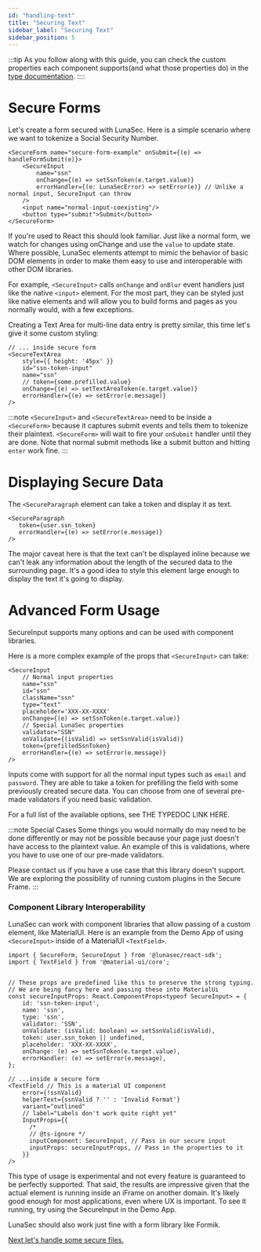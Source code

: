 ```yaml
---
id: "handling-text"
title: "Securing Text"
sidebar_label: "Securing Text"
sidebar_position: 5
---
```

:::tip
As you follow along with this guide, you can check the custom properties each component supports(and what those properties do)
in the [type documentation](/pages/react-sdk/interfaces/SecurePropsLookup).
::::
# Secure Forms

Let's create a form secured with LunaSec.  Here is a simple scenario where we want to tokenize a Social Security Number.
```tsx
<SecureForm name="secure-form-example" onSubmit={(e) => handleFormSubmit(e)}>
    <SecureInput
        name="ssn"
        onChange={(e) => setSsnToken(e.target.value)} 
        errorHandler={(e: LunaSecError) => setError(e)} // Unlike a normal input, SecureInput can throw
    />
    <input name="normal-input-coexisting"/>
    <button type="submit">Submit</button>
</SecureForm>
```
If you're used to React this should look familiar.  Just like a normal form, we watch for changes using onChange and use the
`value` to update state. Where possible, LunaSec elements attempt to mimic the behavior of basic DOM elements in order to make 
them easy to use and interoperable with other DOM libraries.

For example, `<SecureInput>` calls `onChange` and `onBlur` event handlers just like the native `<input>` element.  For the most part, they can be styled
just like native elements and will allow you to build forms and pages as you normally would, with a few exceptions.

Creating a Text Area for multi-line data entry is pretty similar, this time let's give it some custom styling:
```tsx
// ... inside secure form
<SecureTextArea
    style={{ height: '45px' }}
    id="ssn-token-input"
    name="ssn"
    // token={some.prefilled.value}
    onChange={(e) => setTextAreaToken(e.target.value)}
    errorHandler={(e) => setError(e.message)}
/>
```


:::note
`<SecureInput>` and `<SecureTextArea>` need to be inside a `<SecureForm>` because it captures submit events and tells them
to tokenize their plaintext.
`<SecureForm>` will wait to fire your `onSubmit` handler until they are done.  Note that normal submit methods like a submit button and 
hitting `enter` work fine.
:::

# Displaying Secure Data
The `<SecureParagraph` element can take a token and display it as text.  
```tsx
<SecureParagraph 
   token={user.ssn_token} 
   errorHandler={(e) => setError(e.message)} 
/>
```
The major caveat here is that the text can't be displayed inline because we can't leak any information about the length of the 
secured data to the surrounding page.  It's a good idea to style this element large enough to display the text it's 
going to display.

# Advanced Form Usage

SecureInput supports many options and can be used with component libraries. 

Here is a more complex example of the props that `<SecureInput>` can take:

```tsx
<SecureInput 
    // Normal input properties
    name="ssn" 
    id="ssn"
    className="ssn"
    type="text"
    placeholder='XXX-XX-XXXX'
    onChange={(e) => setSsnToken(e.target.value)}
    // Special LunaSec properties
    validator="SSN" 
    onValidate={(isValid) => setSsnValid(isValid)}
    token={prefilledSsnToken}
    errorHandler={(e) => setError(e.message)}
/>
```
Inputs come with support for all the normal input types such as `email` and `password`.  They are able to take a token for
prefilling the field with some previously created secure data.  You can choose from one of several pre-made validators if you need
basic validation.

For a full list of the available options, see THE TYPEDOC LINK HERE.

:::note Special Cases
Some things you would normally do may need to be done differently or may not be possible because your page
just doesn't have access to the plaintext value.  An example of this is validations, where you have to use one of our pre-made validators.

Please contact us if you have a use case that this library doesn't support.  We are exploring the possibility of running custom plugins
in the Secure Frame.
:::


### Component Library Interoperability

LunaSec can work with component libraries that allow passing of a custom element, like MaterialUI.  Here is an example 
from the Demo App of using `<SecureInput>` inside of a MaterialUI `<TextField>`.

```tsx
import { SecureForm, SecureInput } from '@lunasec/react-sdk';
import { TextField } from '@material-ui/core';


// These props are predefined like this to preserve the strong typing.
// We are being fancy here and passing these into MaterialUi
const secureInputProps: React.ComponentProps<typeof SecureInput> = {
    id: 'ssn-token-input',
    name: 'ssn',
    type: 'ssn',
    validator: 'SSN',
    onValidate: (isValid: boolean) => setSsnValid(isValid),
    token: user.ssn_token || undefined,
    placeholder: 'XXX-XX-XXXX',
    onChange: (e) => setSsnToken(e.target.value),
    errorHandler: (e) => setError(e.message),
};

// ...inside a secure form
<TextField // This is a material UI component
    error={!ssnValid}
    helperText={ssnValid ? '' : 'Invalid Format'}
    variant="outlined"
    // label="Labels don't work quite right yet"
    InputProps={{
      /*
      // @ts-ignore */
      inputComponent: SecureInput, // Pass in our secure input
      inputProps: secureInputProps, // Pass in the properties to it
    }}
/>
```

This type of usage is experimental and not every feature is guaranteed to be perfectly supported.  That said, the results are impressive
given that the actual element is running inside an iFrame on another domain. It's likely good enough for most applications, 
even where UX is important.  To see it running, try using the SecureInput in the Demo App.

LunaSec should also work just fine with a form library like Formik.

[Next let's handle some secure files.](./securing-files.md)

